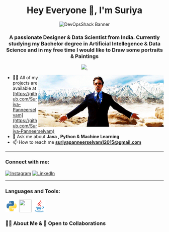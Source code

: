 <h1 align="center">Hey Everyone 👋, I'm Suriya</h1>

<div align="center">
  <img src="" alt="DevOpsShack Banner">
</div>

<h3 align="center">A passionate Designer & Data Scientist from India. Currently studying my Bachelor degree in Artificial Intellegence & Data Science and in my free time I would like to Draw some portraits & Paintings </h3>

<p align="center">
  <a href="https://github.com/Suriya-Panneerselvam">
    <img src="https://img.shields.io/github/followers/jaiswaladi246?label=Follow&style=social" />
  </a>
 
  <a href="https://www.linkedin.com/in/suriya-panneerselvam-14b8322a1/">
    <img src="" />
  </a>
</p>

<img align="right" alt="Coding" width="400" src="https://github.com/Suriya-Panneerselvam/Suriya-Panneerselvam/blob/main/Iron%20Man%20GIF.gif">



- 👨‍💻 All of my projects are available at [https://github.com/Suriya-Panneerselvam](https://github.com/Suriya-Panneerselvam)  
- 💬 Ask me about **Java , Python & Machine Learning**  
- 📫 How to reach me **suriyapanneerselvam12015@gmail.com**

---

<h3 align="left">Connect with me:</h3>
<p align="left">
  <a href="https://www.instagram.com/suriya._.81/" target="blank"><img align="center" src="https://raw.githubusercontent.com/rahuldkjain/github-profile-readme-generator/master/src/images/icons/Social/instagram.svg" alt="Instagram" height="30" width="40" /></a>
  <a href="https://www.linkedin.com/in/suriya-panneerselvam-14b8322a1/" target="blank"><img align="center" src="https://raw.githubusercontent.com/rahuldkjain/github-profile-readme-generator/master/src/images/icons/Social/linked-in-alt.svg" alt="LinkedIn" height="30" width="40" /></a>
  

</p>

---

<h3 align="left">Languages and Tools:</h3>
<p align="left">
  <img src="https://raw.githubusercontent.com/devicons/devicon/master/icons/python/python-original.svg" width="40" height="40"/>
  <img src="https://www.vectorlogo.zone/logos/git-scm/git-scm-icon.svg" width="40" height="40"/>
  <img src="https://raw.githubusercontent.com/devicons/devicon/master/icons/java/java-original.svg" width="40" height="40"/>

</p>

### 👨‍💼 About Me & 🤝 Open to Collaborations

